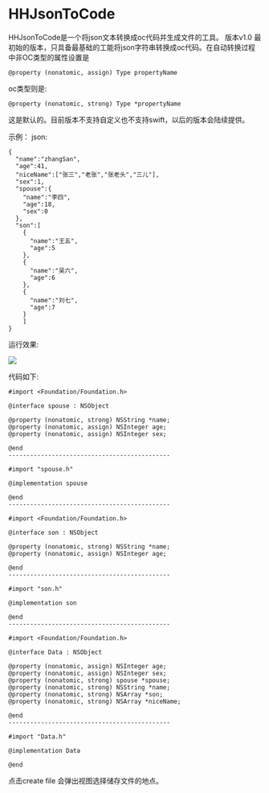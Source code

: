 # HHJsonToCode

HHJsonToCode是一个将json文本转换成oc代码并生成文件的工具。
版本v1.0
最初始的版本，只具备最基础的工能将json字符串转换成oc代码。在自动转换过程中非OC类型的属性设置是

`@property (nonatomic, assign) Type propertyName`

oc类型则是:

`@property (nonatomic, strong) Type *propertyName`

这是默认的。目前版本不支持自定义也不支持swift，以后的版本会陆续提供。

示例：
json:
```
{
  "name":"zhangSan",
  "age":41,
  "niceName":["张三","老张","张老头","三儿"],
  "sex":1,
  "spouse":{
    "name":"李四",
    "age":18,
    "sex":0
  },
  "son":[
    {
      "name":"王五",
      "age":5
    },
    {
      "name":"吴六",
      "age":6
    },
    {
      "name":"刘七",
      "age":7
    }
    ]
}
```

运行效果:


![](https://github.com/MRCaoHH/HHJsonToCode/blob/master/run1.png)


代码如下:

```
#import <Foundation/Foundation.h>

@interface spouse : NSObject

@property (nonatomic, strong) NSString *name; 
@property (nonatomic, assign) NSInteger age; 
@property (nonatomic, assign) NSInteger sex; 

@end
---------------------------------------------

#import "spouse.h"

@implementation spouse

@end
---------------------------------------------

#import <Foundation/Foundation.h>

@interface son : NSObject

@property (nonatomic, strong) NSString *name; 
@property (nonatomic, assign) NSInteger age; 

@end
---------------------------------------------

#import "son.h"

@implementation son

@end
---------------------------------------------

#import <Foundation/Foundation.h>

@interface Data : NSObject

@property (nonatomic, assign) NSInteger age; 
@property (nonatomic, assign) NSInteger sex; 
@property (nonatomic, strong) spouse *spouse; 
@property (nonatomic, strong) NSString *name; 
@property (nonatomic, strong) NSArray *son; 
@property (nonatomic, strong) NSArray *niceName; 

@end
---------------------------------------------

#import "Data.h"

@implementation Data

@end
```

点击create file 会弹出视图选择储存文件的地点。
